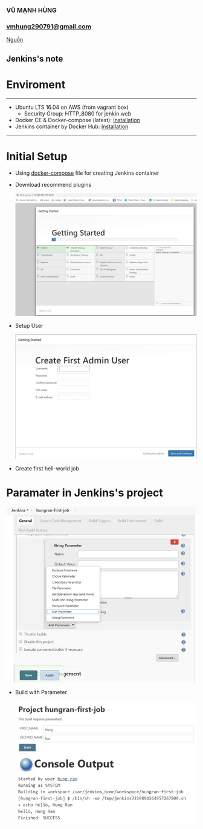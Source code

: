 ### VŨ MẠNH HÙNG
### vmhung290791@gmail.com
[Nguồn](https://google.com)

## Jenkins's note

# Enviroment
---
- Ubuntu LTS 16.04 on AWS (from vagrant box)
    - Security Group: HTTP_8080 for jenkin web
- Docker CE & Docker-compose (latest): [Installation](https://docs.docker.com/engine/install/ubuntu/) 
- Jenkins container by Docker Hub: [Installation](https://hub.docker.com/_/jenkins/)
 
---
# Initial Setup

- Using [docker-compose](/share/docker-compose.yml) file for creating Jenkins container 
- Download recommend plugins

    <img src="/picture/initial-setup.jpg">

- Setup User
    
    <img src="/picture/setup-user.jpg">

- Create first hell-world job
    
    <imgs src="/picture/first-hello-world-job.JPG">

# Paramater in Jenkins's project

<img src="/picture/parameter.JPG">

- Build with Parameter

    <img src="/picture/build-with-parameter.JPG">

    <img src="/picture/build-with-parameter2.JPG">
